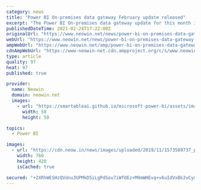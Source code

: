 ```yaml
---
category: news
title: "Power BI On-premises data gateway February update released"
excerpt: "The Power BI On-premises data gateway update for this month introduces a name change for the Azure Cosmos DB Connector, a .NET framework update, in addition to other changes as well."
publishedDateTime: 2021-02-24T17:22:00Z
originalUrl: "https://www.neowin.net/news/power-bi-on-premises-data-gateway-february-update-released"
webUrl: "https://www.neowin.net/news/power-bi-on-premises-data-gateway-february-update-released"
ampWebUrl: "https://www.neowin.net/amp/power-bi-on-premises-data-gateway-february-update-released/"
cdnAmpWebUrl: "https://www-neowin-net.cdn.ampproject.org/c/s/www.neowin.net/amp/power-bi-on-premises-data-gateway-february-update-released/"
type: article
quality: 97
heat: 97
published: true

provider:
  name: Neowin
  domain: neowin.net
  images:
    - url: "https://smartableai.github.io/microsoft-power-bi/assets/images/organizations/neowin.net-50x50.jpg"
      width: 50
      height: 50

topics:
  - Power BI

images:
  - url: "https://cdn.neow.in/news/images/uploaded/2019/11/1573589737_power_bi_story.jpg"
    width: 760
    height: 428
    isCached: true

secured: "+2XRhWESHzQVdnu3UPMkD5iLgPdSou7iWfOEz+M9mWHEvq+v6uIdVxBk2vCymy/Iy+HLXUKLpRJbWb2CXml61gDLJ+dpeCZvsH/Qr7PNp2G4pBEehbtX8TNVAci0PgS86id5sfRVJ64WMrxwWxX7QJ1R1ZUc9SQ5kp7Lq8YZmJ6/l7Far+c4iE13/Ee9xLlcyPOda723UmVprtfCF7J5+KbDg0y/x5K5UKYFF1sSXIKI2OAxW7guEXYT9k4r5CMRqSRqclJ0NJk4lG3xidaZREUFG6iiyz7TJRioBYKhUbbdYl4Vyy/Gy9Sfy6E1M0D8yp0HMIHyEloU3chslqzob26WOYVjdN0sWLethp+ds0s=;9iSNcSGHX9WVTeRg9b+wQg=="
---
```


